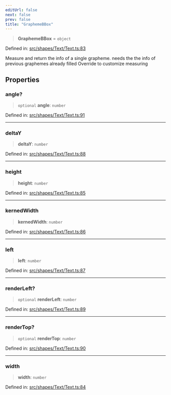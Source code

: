 ```yaml
---
editUrl: false
next: false
prev: false
title: "GraphemeBBox"
---
```


> **GraphemeBBox** = `object`

Defined in: [src/shapes/Text/Text.ts:83](https://github.com/fabricjs/fabric.js/blob/e114448a1bce9b68a3e1bba337bc0c83a35c1aa5/src/shapes/Text/Text.ts#L83)

Measure and return the info of a single grapheme.
needs the the info of previous graphemes already filled
Override to customize measuring

## Properties

### angle?

> `optional` **angle**: `number`

Defined in: [src/shapes/Text/Text.ts:91](https://github.com/fabricjs/fabric.js/blob/e114448a1bce9b68a3e1bba337bc0c83a35c1aa5/src/shapes/Text/Text.ts#L91)

***

### deltaY

> **deltaY**: `number`

Defined in: [src/shapes/Text/Text.ts:88](https://github.com/fabricjs/fabric.js/blob/e114448a1bce9b68a3e1bba337bc0c83a35c1aa5/src/shapes/Text/Text.ts#L88)

***

### height

> **height**: `number`

Defined in: [src/shapes/Text/Text.ts:85](https://github.com/fabricjs/fabric.js/blob/e114448a1bce9b68a3e1bba337bc0c83a35c1aa5/src/shapes/Text/Text.ts#L85)

***

### kernedWidth

> **kernedWidth**: `number`

Defined in: [src/shapes/Text/Text.ts:86](https://github.com/fabricjs/fabric.js/blob/e114448a1bce9b68a3e1bba337bc0c83a35c1aa5/src/shapes/Text/Text.ts#L86)

***

### left

> **left**: `number`

Defined in: [src/shapes/Text/Text.ts:87](https://github.com/fabricjs/fabric.js/blob/e114448a1bce9b68a3e1bba337bc0c83a35c1aa5/src/shapes/Text/Text.ts#L87)

***

### renderLeft?

> `optional` **renderLeft**: `number`

Defined in: [src/shapes/Text/Text.ts:89](https://github.com/fabricjs/fabric.js/blob/e114448a1bce9b68a3e1bba337bc0c83a35c1aa5/src/shapes/Text/Text.ts#L89)

***

### renderTop?

> `optional` **renderTop**: `number`

Defined in: [src/shapes/Text/Text.ts:90](https://github.com/fabricjs/fabric.js/blob/e114448a1bce9b68a3e1bba337bc0c83a35c1aa5/src/shapes/Text/Text.ts#L90)

***

### width

> **width**: `number`

Defined in: [src/shapes/Text/Text.ts:84](https://github.com/fabricjs/fabric.js/blob/e114448a1bce9b68a3e1bba337bc0c83a35c1aa5/src/shapes/Text/Text.ts#L84)
